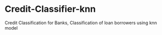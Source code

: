 # Credit-Classifier-knn
Credit Classification for Banks, Сlassification of loan borrowers using knn model
